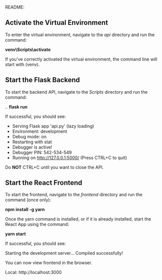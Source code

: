 README:

## Activate the Virtual Environment 

To enter the virtual environment, navigate to the *api* directory and run the command:

**venv\Scripts\activate**

If you've correctly activated the virtual environment, the command line will start with (venv).


## Start the Flask Backend 

To start the backend API, navigate to the *Scripts* directory and run the command:

.. **flask run**

If successful, you should see:

 * Serving Flask app 'api.py' (lazy loading)
 * Environment: development
 * Debug mode: on
 * Restarting with stat
 * Debugger is active!
 * Debugger PIN: 542-534-549
 * Running on http://127.0.0.1:5000/ (Press CTRL+C to quit)

Do **NOT** CTRL+C until you want to close the API.


## Start the React Frontend 

To start the frontend, navigate to the *frontend* directory and run the command (once only):

**npm install -g yarn**

Once the yarn command is installed, or if it is already installed, start the React App using the command:

**yarn start**

If successful, you should see:

Starting the development server...
Compiled successfully!

You can now view frontend in the browser.

  Local:            http://localhost:3000
